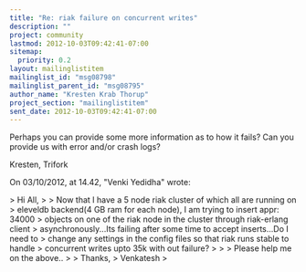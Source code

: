 ```yaml
---
title: "Re: riak failure on concurrent writes"
description: ""
project: community
lastmod: 2012-10-03T09:42:41-07:00
sitemap:
  priority: 0.2
layout: mailinglistitem
mailinglist_id: "msg08798"
mailinglist_parent_id: "msg08795"
author_name: "Kresten Krab Thorup"
project_section: "mailinglistitem"
sent_date: 2012-10-03T09:42:41-07:00
---
```



Perhaps you can provide some more information as to how it fails? Can you 
provide us with error and/or crash logs?

Kresten,
Trifork

On 03/10/2012, at 14.42, "Venki Yedidha"  wrote:

&gt; Hi All,
&gt; 
&gt; Now that I have a 5 node riak cluster of which all are running on 
&gt; eleveldb backend(4 GB ram for each node), I am trying to insert appr: 34000 
&gt; objects on one of the riak node in the cluster through riak-erlang client 
&gt; asynchronously...Its failing after some time to accept inserts...Do I need to 
&gt; change any settings in the config files so that riak runs stable to handle 
&gt; concurrent writes upto 35k with out failure?
&gt; 
&gt; 
&gt; Please help me on the above..
&gt; 
&gt; Thanks,
&gt; Venkatesh
&gt; 

